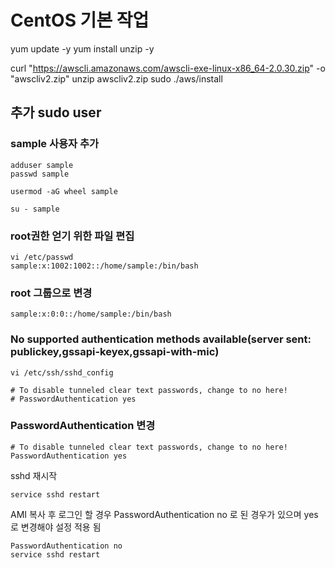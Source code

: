 # CentOS 기본 작업
yum update -y
yum install unzip -y 

curl "https://awscli.amazonaws.com/awscli-exe-linux-x86_64-2.0.30.zip" -o "awscliv2.zip"
unzip awscliv2.zip
sudo ./aws/install



## 추가 sudo user
### sample 사용자 추가 
```
adduser sample
passwd sample

usermod -aG wheel sample 

su - sample 
```

### root권한 얻기 위한 파일 편집 
```
vi /etc/passwd
sample:x:1002:1002::/home/sample:/bin/bash
```
### root 그룹으로 변경 
```
sample:x:0:0::/home/sample:/bin/bash
```

### No supported authentication methods available(server sent: publickey,gssapi-keyex,gssapi-with-mic)
```
vi /etc/ssh/sshd_config

# To disable tunneled clear text passwords, change to no here!
# PasswordAuthentication yes
```
### PasswordAuthentication 변경 
```
# To disable tunneled clear text passwords, change to no here!
PasswordAuthentication yes
```
sshd 재시작 
```
service sshd restart 
```
AMI 복사 후 로그인 할 경우 PasswordAuthentication no 로 된 경우가 있으며 yes로 변경해야 설정 적용 됨
```
PasswordAuthentication no
service sshd restart 
```

